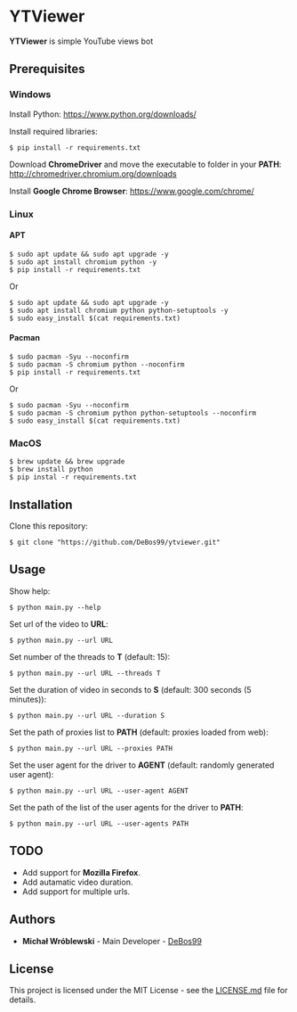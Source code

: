 # YTViewer

**YTViewer** is simple YouTube views bot

## Prerequisites

### Windows

Install Python: https://www.python.org/downloads/

Install required libraries:

`$ pip install -r requirements.txt`

Download **ChromeDriver** and move the executable to folder in your **PATH**: http://chromedriver.chromium.org/downloads

Install **Google Chrome Browser**: https://www.google.com/chrome/

### Linux

#### APT

```
$ sudo apt update && sudo apt upgrade -y
$ sudo apt install chromium python -y
$ pip install -r requirements.txt
```

Or

```
$ sudo apt update && sudo apt upgrade -y
$ sudo apt install chromium python python-setuptools -y
$ sudo easy_install $(cat requirements.txt)
```

#### Pacman

```
$ sudo pacman -Syu --noconfirm
$ sudo pacman -S chromium python --noconfirm
$ pip install -r requirements.txt
```

Or

```
$ sudo pacman -Syu --noconfirm
$ sudo pacman -S chromium python python-setuptools --noconfirm
$ sudo easy_install $(cat requirements.txt)
```

### MacOS

```
$ brew update && brew upgrade
$ brew install python
$ pip instal -r requirements.txt
```

## Installation

Clone this repository:

`$ git clone "https://github.com/DeBos99/ytviewer.git"`

## Usage

Show help:

`$ python main.py --help`

Set url of the video to **URL**:

`$ python main.py --url URL`

Set number of the threads to **T** (default: 15):

`$ python main.py --url URL --threads T`

Set the duration of video in seconds to **S** (default: 300 seconds (5 minutes)):

`$ python main.py --url URL --duration S`

Set the path of proxies list to **PATH** (default: proxies loaded from web):

`$ python main.py --url URL --proxies PATH`

Set the user agent for the driver to **AGENT** (default: randomly generated user agent):

`$ python main.py --url URL --user-agent AGENT`

Set the path of the list of the user agents for the driver to **PATH**:

`$ python main.py --url URL --user-agents PATH`

## TODO

* Add support for **Mozilla Firefox**.
* Add autamatic video duration.
* Add support for multiple urls.

## Authors

* **Michał Wróblewski** - Main Developer - [DeBos99](https://github.com/DeBos99)

## License

This project is licensed under the MIT License - see the [LICENSE.md](LICENSE.md) file for details.
